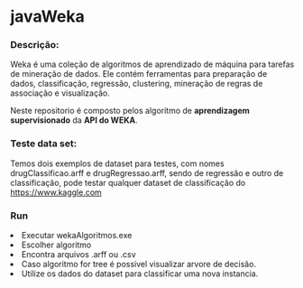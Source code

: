 # javaWeka

### Descrição:

Weka é uma coleção de algoritmos de aprendizado de máquina para tarefas de mineração de dados.
Ele contém ferramentas para preparação de dados, classificação, regressão, clustering, mineração de regras de associação e visualização. 

Neste repositorio é composto pelos algoritmo de <b>aprendizagem supervisionado</b> da <b>API do WEKA</b>.


### Teste data set:

Temos dois exemplos de dataset para testes, com nomes drugClassificao.arff e drugRegressao.arff, sendo de regressão e outro de classificação, pode testar qualquer dataset
de classificação do https://www.kaggle.com


### Run

<li> Executar wekaAlgoritmos.exe
<li> Escolher algoritmo
<li> Encontra arquivos .arff ou .csv
<li> Caso algoritmo for tree é possivel visualizar arvore de decisão.
<li> Utilize os dados do dataset para classificar uma nova instancia.

